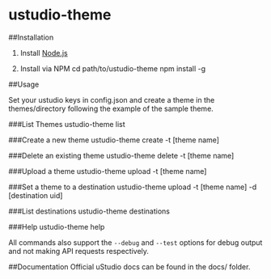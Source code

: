 ustudio-theme
====================

##Installation

1. Install [Node.js](http://nodejs.org/)

2. Install via NPM
	cd path/to/ustudio-theme
    npm install -g

##Usage

Set your ustudio keys in config.json and create a theme in the themes/directory following the example of the sample theme.

###List Themes
    ustudio-theme list

###Create a new theme
    ustudio-theme create -t [theme name]

###Delete an existing theme
    ustudio-theme delete -t [theme name]

###Upload a theme
    ustudio-theme upload -t [theme name]

###Set a theme to a destination
    ustudio-theme upload -t [theme name] -d [destination uid]

###List destinations
    ustudio-theme destinations

###Help
    ustudio-theme help

All commands also support the `--debug` and `--test` options for debug output and not making API requests respectively.

##Documentation
Official uStudio docs can be found in the docs/ folder.
